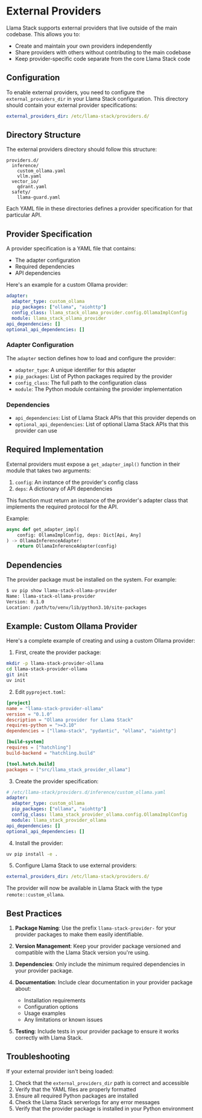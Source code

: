 # External Providers

Llama Stack supports external providers that live outside of the main codebase. This allows you to:
- Create and maintain your own providers independently
- Share providers with others without contributing to the main codebase
- Keep provider-specific code separate from the core Llama Stack code

## Configuration

To enable external providers, you need to configure the `external_providers_dir` in your Llama Stack configuration. This directory should contain your external provider specifications:

```yaml
external_providers_dir: /etc/llama-stack/providers.d/
```

## Directory Structure

The external providers directory should follow this structure:

```
providers.d/
  inference/
    custom_ollama.yaml
    vllm.yaml
  vector_io/
    qdrant.yaml
  safety/
    llama-guard.yaml
```

Each YAML file in these directories defines a provider specification for that particular API.

## Provider Specification

A provider specification is a YAML file that contains:
- The adapter configuration
- Required dependencies
- API dependencies

Here's an example for a custom Ollama provider:

```yaml
adapter:
  adapter_type: custom_ollama
  pip_packages: ["ollama", "aiohttp"]
  config_class: llama_stack_ollama_provider.config.OllamaImplConfig
  module: llama_stack_ollama_provider
api_dependencies: []
optional_api_dependencies: []
```

### Adapter Configuration

The `adapter` section defines how to load and configure the provider:

- `adapter_type`: A unique identifier for this adapter
- `pip_packages`: List of Python packages required by the provider
- `config_class`: The full path to the configuration class
- `module`: The Python module containing the provider implementation

### Dependencies

- `api_dependencies`: List of Llama Stack APIs that this provider depends on
- `optional_api_dependencies`: List of optional Llama Stack APIs that this provider can use

## Required Implementation

External providers must expose a `get_adapter_impl()` function in their module that takes two arguments:
1. `config`: An instance of the provider's config class
2. `deps`: A dictionary of API dependencies

This function must return an instance of the provider's adapter class that implements the required protocol for the API.

Example:
```python
async def get_adapter_impl(
    config: OllamaImplConfig, deps: Dict[Api, Any]
) -> OllamaInferenceAdapter:
    return OllamaInferenceAdapter(config)
```

## Dependencies

The provider package must be installed on the system. For example:

```bash
$ uv pip show llama-stack-ollama-provider
Name: llama-stack-ollama-provider
Version: 0.1.0
Location: /path/to/venv/lib/python3.10/site-packages
```

## Example: Custom Ollama Provider

Here's a complete example of creating and using a custom Ollama provider:

1. First, create the provider package:

```bash
mkdir -p llama-stack-provider-ollama
cd llama-stack-provider-ollama
git init
uv init
```

2. Edit `pyproject.toml`:

```toml
[project]
name = "llama-stack-provider-ollama"
version = "0.1.0"
description = "Ollama provider for Llama Stack"
requires-python = ">=3.10"
dependencies = ["llama-stack", "pydantic", "ollama", "aiohttp"]

[build-system]
requires = ["hatchling"]
build-backend = "hatchling.build"

[tool.hatch.build]
packages = ["src/llama_stack_provider_ollama"]
```

3. Create the provider specification:

```yaml
# /etc/llama-stack/providers.d/inference/custom_ollama.yaml
adapter:
  adapter_type: custom_ollama
  pip_packages: ["ollama", "aiohttp"]
  config_class: llama_stack_provider_ollama.config.OllamaImplConfig
  module: llama_stack_provider_ollama
api_dependencies: []
optional_api_dependencies: []
```

4. Install the provider:

```bash
uv pip install -e .
```

5. Configure Llama Stack to use external providers:

```yaml
external_providers_dir: /etc/llama-stack/providers.d/
```

The provider will now be available in Llama Stack with the type `remote::custom_ollama`.

## Best Practices

1. **Package Naming**: Use the prefix `llama-stack-provider-` for your provider packages to make them easily identifiable.

2. **Version Management**: Keep your provider package versioned and compatible with the Llama Stack version you're using.

3. **Dependencies**: Only include the minimum required dependencies in your provider package.

4. **Documentation**: Include clear documentation in your provider package about:
   - Installation requirements
   - Configuration options
   - Usage examples
   - Any limitations or known issues

5. **Testing**: Include tests in your provider package to ensure it works correctly with Llama Stack.

## Troubleshooting

If your external provider isn't being loaded:

1. Check that the `external_providers_dir` path is correct and accessible
2. Verify that the YAML files are properly formatted
3. Ensure all required Python packages are installed
4. Check the Llama Stack serverlogs for any error messages
5. Verify that the provider package is installed in your Python environment
